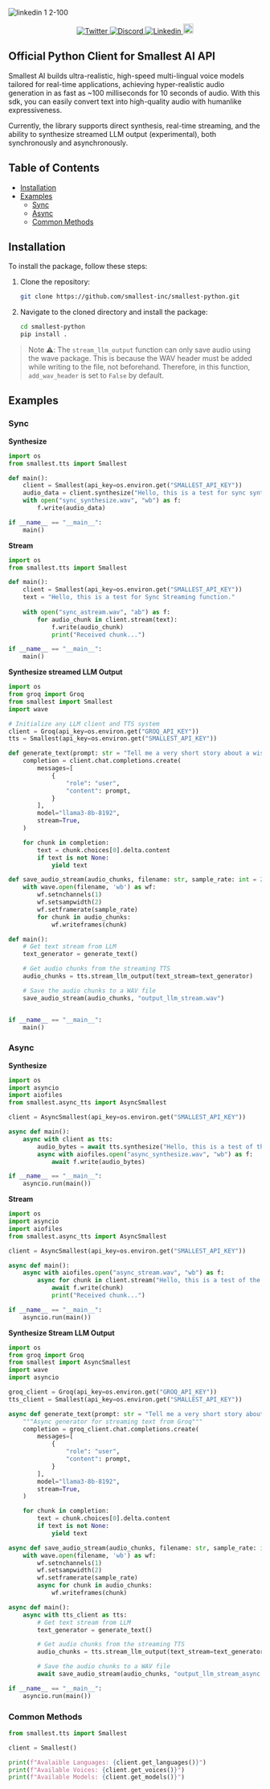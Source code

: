 ![linkedin 1 2-100](https://github.com/user-attachments/assets/973cf19f-25bc-4357-8243-1a34967613f4)

<div align="center">
  <a href="https://twitter.com/smallest_AI">
    <img src="https://img.shields.io/twitter/url/https/twitter.com/smallest_AI.svg?style=social&label=Follow%20smallest_AI" alt="Twitter">
  </a>
  <a href="https://discord.gg/ywShEyXHBW">
    <img src="https://dcbadge.vercel.app/api/server/ywShEyXHBW?style=flat" alt="Discord">
  </a>
  <a href="https://www.linkedin.com/company/smallest">
    <img src="https://img.shields.io/badge/LinkedIn-Connect-blue" alt="Linkedin">
  </a>
  <a href="https://www.youtube.com/@smallest_ai">
    <img src="https://img.shields.io/static/v1?message=smallest_ai&logo=youtube&label=&color=FF0000&logoColor=white&labelColor=&style=for-the-badge" height=20 alt="Youtube">
  </a>
</div> 

## Official Python Client for Smallest AI API   

Smallest AI builds ultra-realistic, high-speed multi-lingual voice models tailored for real-time applications, achieving hyper-realistic audio generation in as fast as ~100 milliseconds for 10 seconds of audio. With this sdk, you can easily convert text into high-quality audio with humanlike expressiveness.

Currently, the library supports direct synthesis, real-time streaming, and the ability to synthesize streamed LLM output (experimental), both synchronously and asynchronously.  

## Table of Contents

- [Installation](#installation)
- [Examples](#examples)
  - [Sync](#sync)
  - [Async](#async)
  - [Common Methods](#common-methods)

## Installation

To install the package, follow these steps:

1. Clone the repository:
   ```bash
   git clone https://github.com/smallest-inc/smallest-python.git
   ```

2. Navigate to the cloned directory and install the package:
   ```bash
   cd smallest-python
   pip install .
   ```   
  

> Note ⚠️: The `stream_llm_output` function can only save audio using the wave package. This is because the WAV header must be added while writing to the file, not beforehand. Therefore, in this function, `add_wav_header` is set to `False` by default.


## Examples

### Sync

**Synthesize**

```python
import os
from smallest.tts import Smallest

def main():
    client = Smallest(api_key=os.environ.get("SMALLEST_API_KEY"))
    audio_data = client.synthesize("Hello, this is a test for sync synthesis function.")
    with open("sync_synthesize.wav", "wb") as f:
        f.write(audio_data)

if __name__ == "__main__":
    main()
```  

**Stream**  

```python
import os
from smallest.tts import Smallest

def main():
    client = Smallest(api_key=os.environ.get("SMALLEST_API_KEY"))
    text = "Hello, this is a test for Sync Streaming function."
    
    with open("sync_astream.wav", "ab") as f:
        for audio_chunk in client.stream(text):
            f.write(audio_chunk)
            print("Received chunk...")

if __name__ == "__main__":
    main()
```  

**Synthesize streamed LLM Output**

```python
import os
from groq import Groq
from smallest import Smallest
import wave

# Initialize any LLM client and TTS system
client = Groq(api_key=os.environ.get("GROQ_API_KEY"))
tts = Smallest(api_key=os.environ.get("SMALLEST_API_KEY"))

def generate_text(prompt: str = "Tell me a very short story about a wise owl."):
    completion = client.chat.completions.create(
        messages=[
            {
                "role": "user",
                "content": prompt,
            }
        ],
        model="llama3-8b-8192",
        stream=True,
    )

    for chunk in completion:
        text = chunk.choices[0].delta.content
        if text is not None:
            yield text

def save_audio_stream(audio_chunks, filename: str, sample_rate: int = 24000):
    with wave.open(filename, 'wb') as wf:
        wf.setnchannels(1)  
        wf.setsampwidth(2) 
        wf.setframerate(sample_rate)
        for chunk in audio_chunks:
            wf.writeframes(chunk)

def main():
    # Get text stream from LLM
    text_generator = generate_text()

    # Get audio chunks from the streaming TTS
    audio_chunks = tts.stream_llm_output(text_stream=text_generator)

    # Save the audio chunks to a WAV file
    save_audio_stream(audio_chunks, "output_llm_stream.wav")


if __name__ == "__main__":
    main()
```

### Async

**Synthesize**

```python
import os
import asyncio
import aiofiles
from smallest.async_tts import AsyncSmallest

client = AsyncSmallest(api_key=os.environ.get("SMALLEST_API_KEY"))

async def main():
    async with client as tts:
        audio_bytes = await tts.synthesize("Hello, this is a test of the async synthesis function.")
        async with aiofiles.open("async_synthesize.wav", "wb") as f:
            await f.write(audio_bytes)

if __name__ == "__main__":
    asyncio.run(main())
```

**Stream**

```python
import os
import asyncio
import aiofiles
from smallest.async_tts import AsyncSmallest

client = AsyncSmallest(api_key=os.environ.get("SMALLEST_API_KEY"))

async def main():
    async with aiofiles.open("async_stream.wav", "wb") as f:
        async for chunk in client.stream("Hello, this is a test of the async streaming function."):
            await f.write(chunk)
            print("Received chunk...")

if __name__ == "__main__":
    asyncio.run(main())
```

**Synthesize Stream LLM Output**
```python
import os
from groq import Groq
from smallest import AsyncSmallest
import wave
import asyncio

groq_client = Groq(api_key=os.environ.get("GROQ_API_KEY"))
tts_client = Smallest(api_key=os.environ.get("SMALLEST_API_KEY"))

async def generate_text(prompt: str = "Tell me a very short story about a wise owl."):
    """Async generator for streaming text from Groq"""
    completion = groq_client.chat.completions.create(
        messages=[
            {
                "role": "user",
                "content": prompt,
            }
        ],
        model="llama3-8b-8192",
        stream=True,
    )

    for chunk in completion:
        text = chunk.choices[0].delta.content
        if text is not None:
            yield text

async def save_audio_stream(audio_chunks, filename: str, sample_rate: int = 24000):
    with wave.open(filename, 'wb') as wf:
        wf.setnchannels(1)
        wf.setsampwidth(2)
        wf.setframerate(sample_rate)
        async for chunk in audio_chunks:
            wf.writeframes(chunk)

async def main():
    async with tts_client as tts:
        # Get text stream from LLM
        text_generator = generate_text()

        # Get audio chunks from the streaming TTS
        audio_chunks = tts.stream_llm_output(text_stream=text_generator)

        # Save the audio chunks to a WAV file
        await save_audio_stream(audio_chunks, "output_llm_stream_async.wav")

if __name__ == "__main__":
    asyncio.run(main())
```

### Common Methods

```python
from smallest.tts import Smallest

client = Smallest()

print(f"Avalaible Languages: {client.get_languages()}")
print(f"Available Voices: {client.get_voices()}")
print(f"Available Models: {client.get_models()}")
```
